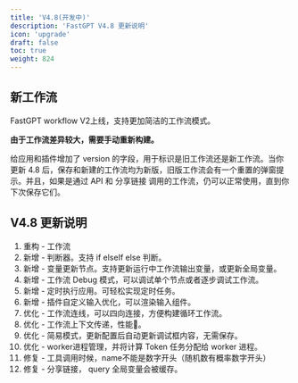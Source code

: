 ```yaml
---
title: 'V4.8(开发中)'
description: 'FastGPT V4.8 更新说明'
icon: 'upgrade'
draft: false
toc: true
weight: 824
---
```


## 新工作流

FastGPT workflow V2上线，支持更加简洁的工作流模式。

**由于工作流差异较大，需要手动重新构建。**

给应用和插件增加了 version 的字段，用于标识是旧工作流还是新工作流。当你更新 4.8 后，保存和新建的工作流均为新版，旧版工作流会有一个重置的弹窗提示。并且，如果是通过 API 和 分享链接 调用的工作流，仍可以正常使用，直到你下次保存它们。

## V4.8 更新说明

1. 重构 - 工作流
2. 新增 - 判断器。支持 if elseIf else 判断。
3. 新增 - 变量更新节点。支持更新运行中工作流输出变量，或更新全局变量。
4. 新增 - 工作流 Debug 模式，可以调试单个节点或者逐步调试工作流。
5. 新增 - 定时执行应用。可轻松实现定时任务。
6. 新增 - 插件自定义输入优化，可以渲染输入组件。
7. 优化 - 工作流连线，可以四向连接，方便构建循环工作流。
8. 优化 - 工作流上下文传递，性能🚀。
9. 优化 - 简易模式，更新配置后自动更新调试框内容，无需保存。
10. 优化 - worker进程管理，并将计算 Token 任务分配给 worker 进程。
11. 修复 - 工具调用时候，name不能是数字开头（随机数有概率数字开头）
12. 修复 - 分享链接， query 全局变量会被缓存。
